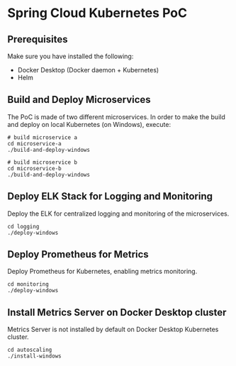 # Spring Cloud Kubernetes PoC

## Prerequisites

Make sure you have installed the following:
- Docker Desktop (Docker daemon + Kubernetes)
- Helm

## Build and Deploy Microservices

The PoC is made of two different microservices.
In order to make the build and deploy on local Kubernetes (on Windows), execute:

```
# build microservice a
cd microservice-a
./build-and-deploy-windows

# build microservice b
cd microservice-b
./build-and-deploy-windows
```

## Deploy ELK Stack for Logging and Monitoring

Deploy the ELK for centralized logging and monitoring of the microservices.

```
cd logging
./deploy-windows
```

## Deploy Prometheus for Metrics

Deploy Prometheus for Kubernetes, enabling metrics monitoring.

```
cd monitoring
./deploy-windows
```

## Install Metrics Server on Docker Desktop cluster

Metrics Server is not installed by default on Docker Desktop Kubernetes cluster.

```
cd autoscaling
./install-windows
```
